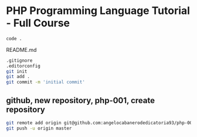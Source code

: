 # PHP Programming Language Tutorial - Full Course

```bash
code .
```

README.md

```bash
.gitignore
.editorconfig
git init
git add .
git commit -m 'initial commit'
```

## github, new repository, php-001, create repository<br/>

```bash
git remote add origin git@github.com:angelocabanerodedicatoria93/php-001.git
git push -u origin master
```
